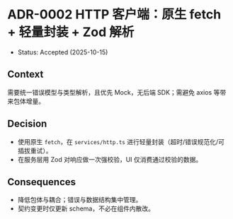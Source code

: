 # ADR-0002 HTTP 客户端：原生 fetch + 轻量封装 + Zod 解析

- Status: Accepted (2025-10-15)

## Context
需要统一错误模型与类型解析，且优先 Mock，无后端 SDK；需避免 axios 等带来包体增量。

## Decision
- 使用原生 `fetch`，在 `services/http.ts` 进行轻量封装（超时/错误规范化/可插拔重试）。
- 在服务层用 Zod 对响应做一次强校验，UI 仅消费通过校验的数据。

## Consequences
- 降低包体与耦合；错误与数据结构集中管理。
- 契约变更时仅更新 schema，不必在组件内散改。
